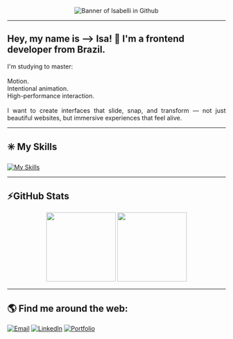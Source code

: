 <p align="center">
  <img src="https://github.com/user-attachments/assets/a036ea43-c60c-47c0-8da2-34fed2c3e22c" alt="Banner of Isabelli in Github"/>
</p>

---

<h2 align="left">Hey, my name is ⟶  Isa! 💚 I'm a frontend developer from Brazil.</h2>

<p align="justify"> I'm studying to master: <br><br>
Motion. <br>
Intentional animation. <br>
High-performance interaction. <br><br>
I want to create interfaces that slide, snap, and transform — not just beautiful websites, but immersive experiences that feel alive.</p>

---

<h2 align="left">✳️ My Skills</h2>

[![My Skills](https://skillicons.dev/icons?i=html,css,js,ts,react,nextjs,tailwind,nodejs,express,vite,git,github,figma)](https://skillicons.dev)

---
  
<h2 align="left">⚡GitHub Stats</h2>
  <p align="center">
    <img height="160em" src="https://github-readme-stats.vercel.app/api?username=isabelli-mocci&show_icons=true&theme=merko&hide_border=false"/>
    <img height="160em" src="https://github-readme-stats.vercel.app/api/top-langs/?username=isabelli-mocci&layout=compact&theme=merko&hide_border=false"/>
  </p>

---

<h2>🌎 Find me around the web:</h2>
    
[![Email](https://img.shields.io/badge/Email-adff2f?style=for-the-badge&color=adff2f&labelColor=adff2f&logoColor=000000)](mailto:isabellimocci.tech@gmail.com)
[![LinkedIn](https://img.shields.io/badge/LinkedIn-adff2f?style=for-the-badge&color=adff2f&labelColor=adff2f&logoColor=000000)](https://www.linkedin.com/in/isabelli-mocci)
[![Portfolio](https://img.shields.io/badge/Portfolio-adff2f?style=for-the-badge&color=adff2f&labelColor=adff2f&logoColor=000000)](https://isabellimocci.com)

